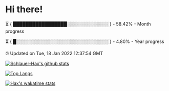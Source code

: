 # Hi there!

⏳ { █████████████████░░░░░░░░░░░░░ } - 58.42% - Month progress

⏳ { █░░░░░░░░░░░░░░░░░░░░░░░░░░░░░ } - 4.80% - Year progress

⏰ Updated on Tue, 18 Jan 2022 12:37:54 GMT


[![Schlauer-Hax's github stats](https://github-readme-stats.vercel.app/api?username=Schlauer-Hax&show_icons=true&theme=dark&count_private=true)](https://github.com/Schlauer-Hax)


[![Top Langs](https://github-readme-stats.vercel.app/api/top-langs/?username=Schlauer-Hax&layout=compact&theme=dark)](https://github.com/Schlauer-Hax?tab=repositories)


[![Hax's wakatime stats](https://github-readme-stats.vercel.app/api/wakatime?username=Hax&theme=dark)](https://wakatime.com/@Hax)

